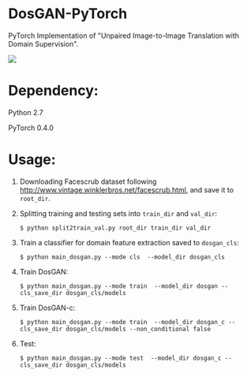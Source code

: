 # DosGAN-PyTorch
PyTorch Implementation of "Unpaired Image-to-Image Translation with Domain Supervision".

<img src="examples/facescrub_intra.png" />


# Dependency:
Python 2.7

PyTorch 0.4.0

# Usage:
1. Downloading Facescrub dataset following http://www.vintage.winklerbros.net/facescrub.html, and save it to `root_dir`.

2. Splitting training and testing sets into `train_dir` and `val_dir`: 

   `$ python split2train_val.py root_dir train_dir val_dir`

3. Train a classifier for domain feature extraction saved to `dosgan_cls`:

   `$ python main_dosgan.py --mode cls  --model_dir dosgan_cls`

4. Train DosGAN:

   `$ python main_dosgan.py --mode train  --model_dir dosgan --cls_save_dir dosgan_cls/models` 

5. Train DosGAN-c:

   `$ python main_dosgan.py --mode train  --model_dir dosgan_c --cls_save_dir dosgan_cls/models --non_conditional false`

6. Test:

   `$ python main_dosgan.py --mode test  --model_dir dosgan_c --cls_save_dir dosgan_cls/models`
